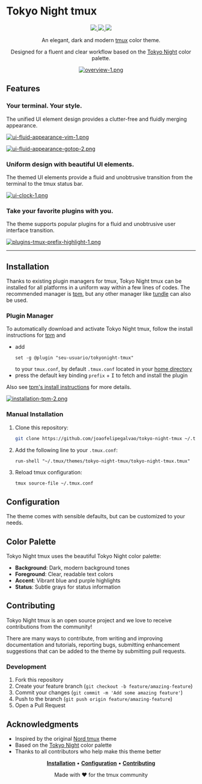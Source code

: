 # Tokyo Night tmux

<p align="center">
  <a href="https://github.com/joaofelipegalvao/tokyo-night-tmux/releases/latest" target="_blank">
    <img src="https://img.shields.io/github/release/joaofelipegalvao/tokyo-night-tmux.svg?style=flat-square&label=Release&logo=github&logoColor=c0caf5&colorA=1a1b26&colorB=bb9af7"/>
  </a>
  <a href="#installation" target="_blank">
    <img src="https://img.shields.io/badge/Installation-Guide-bb9af7?style=flat-square&labelColor=1a1b26&logo=tmux&logoColor=c0caf5"/>
  </a>
  <a href="#plugin-manager" target="_blank">
    <img src="https://img.shields.io/badge/Plugin-Support-bb9af7?style=flat-square&labelColor=1a1b26&logo=pluggy&logoColor=c0caf5"/>
  </a>
</p>

<div align="center">

An elegant, dark and modern [tmux](https://tmux.github.io) color theme.

Designed for a fluent and clear workflow based on the [Tokyo Night](https://github.com/folke/tokyonight.nvim) color palette.

[![overview-1.png](https://i.postimg.cc/MpNXjPTS/overview-1.png)](https://postimg.cc/pmQPwBzG)
</div>


## Features

### Your terminal. Your style.

The unified UI element design provides a clutter-free and fluidly merging appearance.

[![ui-fluid-appearance-vim-1.png](https://i.postimg.cc/QdRZqps1/ui-fluid-appearance-vim-1.png)](https://postimg.cc/87BYpf7z)

[![ui-fluid-appearance-gotop-2.png](https://i.postimg.cc/HxCF8JhT/ui-fluid-appearance-gotop-2.png)](https://postimg.cc/DWBxtzhN)
### Uniform design with beautiful UI elements.

The themed UI elements provide a fluid and unobtrusive transition from the terminal to the tmux status bar.

[![ui-clock-1.png](https://i.postimg.cc/nh2qTSKQ/ui-clock-1.png)](https://postimg.cc/fV33RKrw)

### Take your favorite plugins with you.

The theme supports popular plugins for a fluid and unobtrusive user interface transition.

[![plugins-tmux-prefix-highlight-1.png](https://i.postimg.cc/8CGzYTHy/plugins-tmux-prefix-highlight-1.png)](https://postimg.cc/9Dx2R5sT)

---

## Installation

Thanks to existing plugin managers for tmux, Tokyo Night tmux can be installed for all platforms in a uniform way within a few lines of codes. The recommended manager is [tpm](https://github.com/tmux-plugins/tpm), but any other manager like [tundle](https://github.com/javier-lopez/tundle) can also be used.

### Plugin Manager

To automatically download and activate Tokyo Night tmux, follow the install instructions for [tpm](https://github.com/tmux-plugins/tpm) and

- add
  ```
  set -g @plugin "seu-usuario/tokyonight-tmux"
  ```
  to your `tmux.conf`, by default `.tmux.conf` located in your [home directory](https://en.wikipedia.org/wiki/Home_directory)
- press the default key binding `prefix` + <kbd>I</kbd> to fetch and install the plugin

Also see [tpm's install instructions](https://github.com/tmux-plugins/tpm#installing-plugins) for more details.

[![installation-tpm-2.png](https://i.postimg.cc/rwHCw2tC/installation-tpm-2.png)](https://postimg.cc/3kgDt61d)

### Manual Installation

1. Clone this repository:
   ```bash
   git clone https://github.com/joaofelipegalvao/tokyo-night-tmux ~/.tmux/themes/tokyo-night-tmux
   ```

2. Add the following line to your `.tmux.conf`:
   ```
   run-shell "~/.tmux/themes/tokyo-night-tmux/tokyo-night-tmux.tmux"
   ```

3. Reload tmux configuration:
   ```bash
   tmux source-file ~/.tmux.conf
   ```

## Configuration

The theme comes with sensible defaults, but can be customized to your needs.

## Color Palette

Tokyo Night tmux uses the beautiful Tokyo Night color palette:

- **Background**: Dark, modern background tones
- **Foreground**: Clear, readable text colors
- **Accent**: Vibrant blue and purple highlights
- **Status**: Subtle grays for status information

## Contributing

Tokyo Night tmux is an open source project and we love to receive contributions from the community!

There are many ways to contribute, from writing and improving documentation and tutorials, reporting bugs, submitting enhancement suggestions that can be added to the theme by submitting pull requests.

### Development

1. Fork this repository
2. Create your feature branch (`git checkout -b feature/amazing-feature`)
3. Commit your changes (`git commit -m 'Add some amazing feature'`)
4. Push to the branch (`git push origin feature/amazing-feature`)
5. Open a Pull Request

## Acknowledgments

- Inspired by the original [Nord tmux](https://github.com/nordtheme/tmux) theme
- Based on the [Tokyo Night](https://github.com/folke/tokyonight.nvim) color palette
- Thanks to all contributors who help make this theme better

<div align="center">

**[Installation](#installation)** • **[Configuration](#configuration)** • **[Contributing](#contributing)**

Made with ❤️ for the tmux community

</div>
